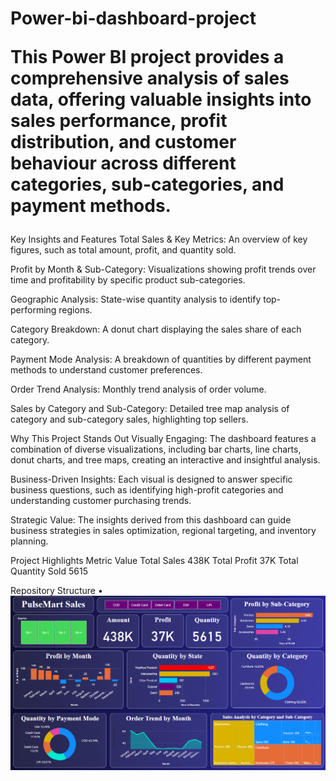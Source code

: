 <h1>Power-bi-dashboard-project

  This Power BI project provides a comprehensive analysis of sales data, offering valuable insights into sales performance, profit distribution, and customer behaviour across different categories, sub-categories, and payment methods.</h1>

Key Insights and Features
Total Sales & Key Metrics:
An overview of key figures, such as total amount, profit, and quantity sold.

Profit by Month & Sub-Category:
Visualizations showing profit trends over time and profitability by specific product sub-categories.

Geographic Analysis:
State-wise quantity analysis to identify top-performing regions.

Category Breakdown:
A donut chart displaying the sales share of each category.

Payment Mode Analysis:
A breakdown of quantities by different payment methods to understand customer preferences.

Order Trend Analysis:
Monthly trend analysis of order volume.

Sales by Category and Sub-Category:
Detailed tree map analysis of category and sub-category sales, highlighting top sellers.

Why This Project Stands Out
Visually Engaging:
The dashboard features a combination of diverse visualizations, including bar charts, line charts, donut charts, and tree maps, creating an interactive and insightful analysis.

Business-Driven Insights:
Each visual is designed to answer specific business questions, such as identifying high-profit categories and understanding customer purchasing trends.

Strategic Value:
The insights derived from this dashboard can guide business strategies in sales optimization, regional targeting, and inventory planning.

Project Highlights
Metric Value
Total Sales 438K
Total Profit 37K
Total Quantity Sold 5615

Repository Structure
• ![Dashboard Image](https://raw.githubusercontent.com/7777Nitin/power-bi-2/main/Dashboard%20Image.png)

